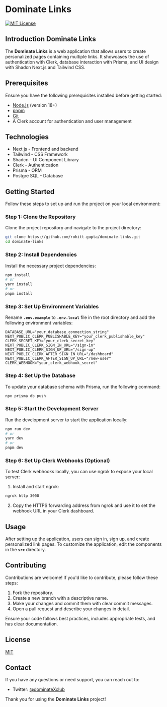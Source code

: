 # Dominate Links
[![MIT License](https://img.shields.io/badge/License-MIT-green.svg)](https://choosealicense.com/licenses/mit/)
## Introduction Dominate Links

The **Dominate Links** is a web application that allows users to create personalized pages containing multiple links. It showcases the use of authentication with Clerk, database interaction with Prisma, and UI design with Shadcn Next.js and Tailwind CSS.

## Prerequisites

Ensure you have the following prerequisites installed before getting started:

- [Node.js](https://nodejs.org/) (version 18+)
- [pnpm](https://pnpm.io/)
- [Git](https://git-scm.com/)
- A Clerk account for authentication and user management

## Technologies
- Next js - Frontend and backend
- Tailwind - CSS Framework
- Shadcn - UI Component Library
- Clerk - Authentication
- Prisma - ORM
- Postgre SQL - Database

## Getting Started

Follow these steps to set up and run the project on your local environment:

### Step 1: Clone the Repository

Clone the project repository and navigate to the project directory:

```bash
git clone https://github.com/rohitt-gupta/dominate-links.git
cd dominate-links
```

### **Step 2: Install Dependencies**

Install the necessary project dependencies:

```bash
npm install
# or
yarn install
# or
pnpm install
```

### **Step 3: Set Up Environment Variables**

Rename **`.env.example`** to **`.env.local`** file in the root directory and add the following environment variables:

```
DATABASE_URL="your_database_connection_string"
NEXT_PUBLIC_CLERK_PUBLISHABLE_KEY="your_clerk_publishable_key"
CLERK_SECRET_KEY="your_clerk_secret_key"
NEXT_PUBLIC_CLERK_SIGN_IN_URL="/sign-in"
NEXT_PUBLIC_CLERK_SIGN_UP_URL="/sign-up"
NEXT_PUBLIC_CLERK_AFTER_SIGN_IN_URL="/dashboard"
NEXT_PUBLIC_CLERK_AFTER_SIGN_UP_URL="/new-user"
CLERK_WEBHOOK="your_clerk_webhook_secret"
```

### **Step 4: Set Up the Database**

To update your database schema with Prisma, run the following command:

```bash
npx prisma db push
```

### **Step 5: Start the Development Server**

Run the development server to start the application locally:

```bash
npm run dev
# or
yarn dev
# or
pnpm dev
```

### **Step 6: Set Up Clerk Webhooks (Optional)**

To test Clerk webhooks locally, you can use ngrok to expose your local server:

1. Install and start ngrok:
    
```bash
ngrok http 3000
```
    
2. Copy the HTTPS forwarding address from ngrok and use it to set the webhook URL in your Clerk dashboard.

## **Usage**

After setting up the application, users can sign in, sign up, and create personalized link pages. To customize the application, edit the components in the **`src`** directory.

## **Contributing**

Contributions are welcome! If you'd like to contribute, please follow these steps:

1. Fork the repository.
2. Create a new branch with a descriptive name.
3. Make your changes and commit them with clear commit messages.
4. Open a pull request and describe your changes in detail.

Ensure your code follows best practices, includes appropriate tests, and has clear documentation.

## License

[MIT](https://choosealicense.com/licenses/mit/)

## **Contact**

If you have any questions or need support, you can reach out to:
- Twitter: [@dominateXclub](https://twitter.com/dominateXclub)

Thank you for using the **Dominate Links** project!
